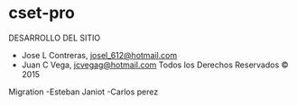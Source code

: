 # cset-pro
DESARROLLO DEL SITIO
- Jose L Contreras, josel_612@hotmail.com
- Juan C Vega, jcvegag@hotmail.com
Todos los Derechos Reservados © 2015

Migration
-Esteban Janiot
-Carlos perez 
